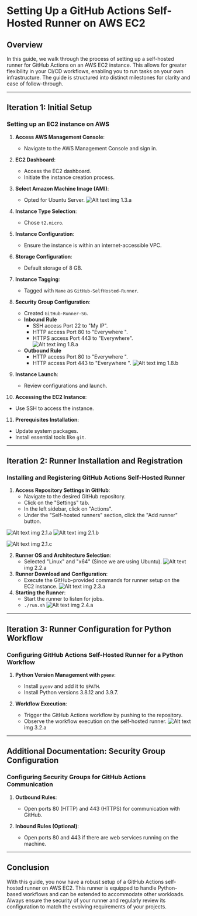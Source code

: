 # Setting Up a GitHub Actions Self-Hosted Runner on AWS EC2

## Overview
In this guide, we walk through the process of setting up a self-hosted runner for GitHub Actions on an AWS EC2 instance. This allows for greater flexibility in your CI/CD workflows, enabling you to run tasks on your own infrastructure. The guide is structured into distinct milestones for clarity and ease of follow-through.

---


## Iteration 1: Initial Setup

### Setting up an EC2 instance on AWS

1. **Access AWS Management Console**:
   - Navigate to the AWS Management Console and sign in.

2. **EC2 Dashboard**:
   - Access the EC2 dashboard.
   - Initiate the instance creation process.

3. **Select Amazon Machine Image (AMI)**:
   - Opted for Ubuntu Server.
![Alt text](./images/EC2.png)
img 1.3.a
4. **Instance Type Selection**:
   - Chose `t2.micro`.

5. **Instance Configuration**:
   - Ensure the instance is within an internet-accessible VPC.

6. **Storage Configuration**:
   - Default storage of 8 GB.

7. **Instance Tagging**:
   - Tagged with `Name` as `GitHub-SelfHosted-Runner`.

8. **Security Group Configuration**:
   - Created `GitHub-Runner-SG`.
   - **Inbound Rule**
     - SSH access Port 22 to "My IP".
     - HTTP access Port 80 to "Everywhere ".
     - HTTPS access Port 443 to "Everywhere".  
![Alt text](./images/inbound.png)
img 1.8.a
   - **Outbound Rule**
     - HTTP access Port 80 to "Everywhere ".
     - HTTP access Port 443 to "Everywhere ".
![Alt text](./images/outbound.png)
img 1.8.b
9. **Instance Launch**:
   - Review configurations and launch.

10. **Accessing the EC2 Instance**:
   - Use SSH to access the instance.

11. **Prerequisites Installation**:
   - Update system packages.
   - Install essential tools like `git`.

---

## Iteration 2: Runner Installation and Registration

### Installing and Registering GitHub Actions Self-Hosted Runner

1. **Access Repository Settings in GitHub**:
   - Navigate to the desired GitHub repository.
   - Click on the "Settings" tab.
   - In the left sidebar, click on "Actions".
   - Under the "Self-hosted runners" section, click the "Add runner" button.

![Alt text](./images/Settings.png)
img 2.1.a
![Alt text](./images/Actions.png)
img 2.1.b

![Alt text](./images/Add-runner.png)
img 2.1.c


2. **Runner OS and Architecture Selection**:
   - Selected "Linux" and "x64" (Since we are using Ubuntu).
![Alt text](./images/runner-config.png)
img 2.2.a
3. **Runner Download and Configuration**:
   - Execute the GitHub-provided commands for runner setup on the EC2 instance.
![Alt text](./images/selfhosted-runner.png)
img 2.3.a
4. **Starting the Runner**:
   - Start the runner to listen for jobs.
   - `./run.sh`
![Alt text](./images/workflow.png)
img 2.4.a
---

## Iteration 3: Runner Configuration for Python Workflow

### Configuring GitHub Actions Self-Hosted Runner for a Python Workflow

1. **Python Version Management with `pyenv`**:
   - Install `pyenv` and add it to `$PATH`.
   - Install Python versions 3.8.12 and 3.9.7.

2. **Workflow Execution**:
   - Trigger the GitHub Actions workflow by pushing to the repository.
   - Observe the workflow execution on the self-hosted runner.
![Alt text](./images/executed.png)
img 3.2.a
---

## Additional Documentation: Security Group Configuration

### Configuring Security Groups for GitHub Actions Communication

1. **Outbound Rules**:
   - Open ports 80 (HTTP) and 443 (HTTPS) for communication with GitHub.

2. **Inbound Rules (Optional)**:
   - Open ports 80 and 443 if there are web services running on the machine.

---

## Conclusion

With this guide, you now have a robust setup of a GitHub Actions self-hosted runner on AWS EC2. This runner is equipped to handle Python-based workflows and can be extended to accommodate other workloads. Always ensure the security of your runner and regularly review its configuration to match the evolving requirements of your projects.
